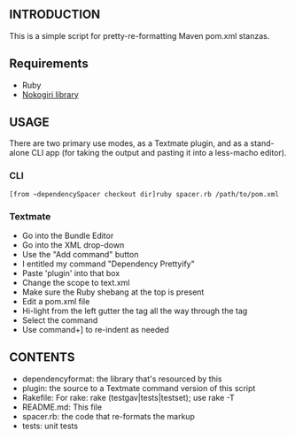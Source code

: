 ## INTRODUCTION

This is a simple script for pretty-re-formatting Maven pom.xml <dependency>
stanzas. 

## Requirements

   * Ruby
   * [Nokogiri library](http://github.com/tenderlove/nokogiri)

## USAGE

There are two primary use modes, as a Textmate plugin, and as a stand-alone
CLI app (for taking the output and pasting it into a less-macho editor).

### CLI

`[from ~dependencySpacer checkout dir]ruby spacer.rb /path/to/pom.xml`

### Textmate
   * Go into the Bundle Editor
   * Go into the XML drop-down
   * Use the "Add command" button
   * I entitled my command "Dependency Prettyify"
   * Paste 'plugin' into that box
   * Change the scope to text.xml
   * Make sure the Ruby shebang at the top is present
   * Edit a pom.xml file
   * Hi-light from the left gutter the <dependencies> tag all the way through
     the </dependencies> tag
   * Select the command
   * Use command+] to re-indent as needed


## CONTENTS
   * dependencyformat:  the library that's resourced by this
   * plugin:    the source to a Textmate command version of this script
   * Rakefile:  For rake:  rake (testgav|tests|testset); use rake -T
   * README.md: This file
   * spacer.rb: the code that re-formats the markup
   * tests:  unit tests


